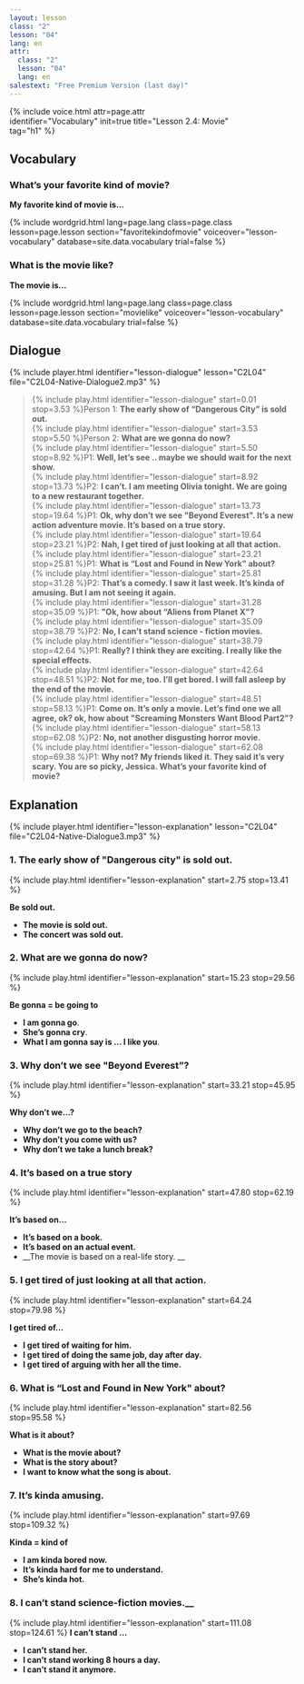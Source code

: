 ```yaml
---
layout: lesson
class: "2"
lesson: "04"
lang: en
attr:
  class: "2"
  lesson: "04"
  lang: en
salestext: "Free Premium Version (last day)"
---
```


{%  include voice.html attr=page.attr   
	identifier="Vocabulary"  init=true
	title="Lesson 2.4: Movie"        
    tag="h1" %}


## Vocabulary

### What’s your favorite kind of movie?

__My favorite kind of movie is...__

{% include wordgrid.html lang=page.lang
		class=page.class 
		lesson=page.lesson 
		section="favoritekindofmovie"
		voiceover="lesson-vocabulary"
		database=site.data.vocabulary 
		trial=false %}
		

### What is the movie like?

__The movie is...__

{% include wordgrid.html lang=page.lang
		class=page.class 
		lesson=page.lesson 
		section="movielike"
		voiceover="lesson-vocabulary"
		database=site.data.vocabulary 
		trial=false %}
		
	
## Dialogue

{% include player.html identifier="lesson-dialogue" lesson="C2L04" file="C2L04-Native-Dialogue2.mp3" %}


> {% include play.html identifier="lesson-dialogue" start=0.01 stop=3.53 %}Person 1: __The early show of “Dangerous City” is sold out.__   
> {% include play.html identifier="lesson-dialogue" start=3.53 stop=5.50 %}Person 2: __What are we gonna do now?__   
> {% include play.html identifier="lesson-dialogue" start=5.50 stop=8.92 %}P1: __Well, let’s see .. maybe we should wait for the next show.__   
> {% include play.html identifier="lesson-dialogue" start=8.92 stop=13.73 %}P2: __I can’t. I am meeting Olivia tonight. We are going to a new restaurant together.__    
> {% include play.html identifier="lesson-dialogue" start=13.73 stop=19.64 %}P1: __Ok, why don’t we see "Beyond Everest". It’s a new action adventure movie. It’s based on a true story.__      
> {% include play.html identifier="lesson-dialogue" start=19.64 stop=23.21 %}P2: __Nah, I get tired of just looking at all that action.__      
> {% include play.html identifier="lesson-dialogue" start=23.21 stop=25.81 %}P1: __What is “Lost and Found in New York" about?__      
> {% include play.html identifier="lesson-dialogue" start=25.81 stop=31.28 %}P2: __That’s a comedy. I saw it last week. It’s kinda of amusing. But I am not seeing it again.__      
> {% include play.html identifier="lesson-dialogue" start=31.28 stop=35.09 %}P1: __"Ok, how about “Aliens from Planet X"?__     
> {% include play.html identifier="lesson-dialogue" start=35.09 stop=38.79 %}P2: __No, I can’t stand science - fiction movies.__     
> {% include play.html identifier="lesson-dialogue" start=38.79 stop=42.64 %}P1: __Really? I think they are exciting. I really like the special effects.__      
> {% include play.html identifier="lesson-dialogue" start=42.64 stop=48.51 %}P2: __Not for me, too. I’ll get bored. I will fall asleep by the end of the movie.__      
> {% include play.html identifier="lesson-dialogue" start=48.51 stop=58.13 %}P1: __Come on. It’s only a movie. Let’s find one we all agree, ok? ok, how about "Screaming Monsters Want Blood Part2"?__      
> {% include play.html identifier="lesson-dialogue" start=58.13 stop=62.08 %}P2: __No, not another disgusting horror movie.__   
> {% include play.html identifier="lesson-dialogue" start=62.08 stop=69.38 %}P1: __Why not? My friends liked it. They said it’s very scary. You are so picky, Jessica. What’s your favorite kind of movie?__    

## Explanation

{% include player.html identifier="lesson-explanation" lesson="C2L04" file="C2L04-Native-Dialogue3.mp3" %}

### 1. The early show of "Dangerous city" is sold out.
{% include play.html identifier="lesson-explanation" start=2.75 stop=13.41 %}

__Be sold out.__  

- __The movie is sold out.__    
- __The concert was sold out.__     
### 2. What are we gonna do now?
{% include play.html identifier="lesson-explanation" start=15.23 stop=29.56 %}

__Be gonna = be going to__     

- __I am gonna go__.
- __She’s gonna cry__.
- __What I am gonna say is … I like you__.

### 3. Why don’t we see "Beyond Everest”?
{% include play.html identifier="lesson-explanation" start=33.21 stop=45.95 %}


__Why don’t we…?__

- __Why don’t we go to the beach?__
- __Why don’t you come with us?__
- __Why don’t we take a lunch break?__
### 4.  It’s based on a true story
{% include play.html identifier="lesson-explanation" start=47.80 stop=62.19 %}


__It’s based on…__

- __It’s based on a book.__
- __It’s based on an actual event.__
- __The movie is based on a real-life story.
__
### 5.  I get tired of just looking at all that action.
{% include play.html identifier="lesson-explanation" start=64.24 stop=79.98 %}


__I get tired of…__

- __I get tired of waiting for him.__
- __I get tired of doing the same job, day after day.__
- __I get tired of arguing with her all the time.__
### 6. What is “Lost and Found in New York" about?
{% include play.html identifier="lesson-explanation" start=82.56 stop=95.58 %}


__What is it about?__

- __What is the movie about?__
- __What is the story about?__
- __I want to know what the song is about.__

### 7. It’s kinda amusing.
{% include play.html identifier="lesson-explanation" start=97.69 stop=109.32 %}


__Kinda = kind of__

- __I am kinda bored now.__
- __It’s kinda hard for me to understand.__
- __She’s kinda hot.__

### 8. I can’t stand science-fiction movies.__
{% include play.html identifier="lesson-explanation" start=111.08 stop=124.61 %}
__I can’t stand …__

- __I can’t stand her.__
- __I can’t stand working 8 hours a day.__
- __I can’t stand it anymore.__
 

